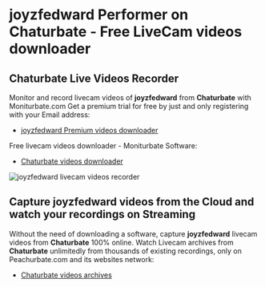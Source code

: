 # joyzfedward Performer on Chaturbate - Free LiveCam videos downloader

## Chaturbate Live Videos Recorder

Monitor and record livecam videos of **joyzfedward** from **Chaturbate** with Moniturbate.com
Get a premium trial for free by just and only registering with your Email address:
* [joyzfedward Premium videos downloader](https://moniturbate.com/request-demo-licence-key.html)

Free livecam videos downloader - Moniturbate Software:
* [Chaturbate videos downloader](https://moniturbate.com/moniturbate-download-software.html)

![joyzfedward livecam videos recorder](https://peachurnet.com/templates/moniturbate-software.png)


## Capture joyzfedward videos from the Cloud and watch your recordings on Streaming

Without the need of downloading a software, capture **joyzfedward** livecam videos from **Chaturbate** 100% online.
Watch Livecam archives from **Chaturbate** unlimitedly from thousands of existing recordings, only on Peachurbate.com and its websites network:
* [Chaturbate videos archives](https://peachurnet.com/)